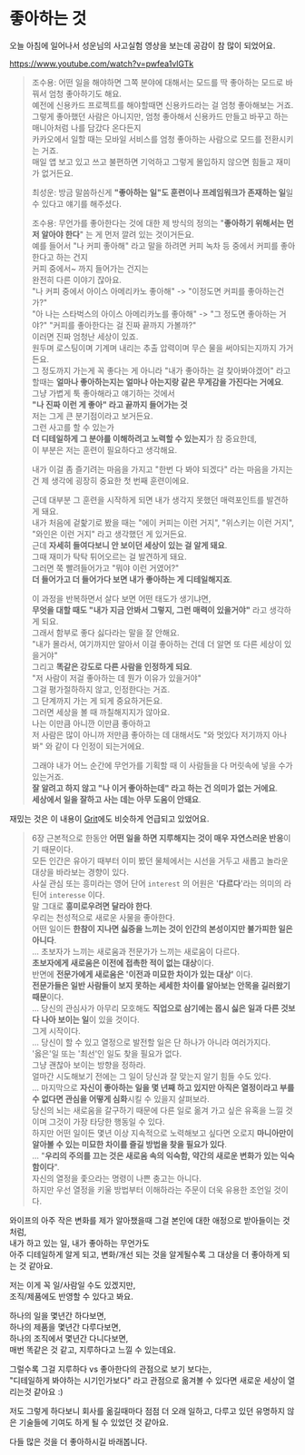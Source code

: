 # 좋아하는 것

오늘 아침에 일어나서 성운님의 사고실험 영상을 보는데 공감이 참 많이 되었어요.  

https://www.youtube.com/watch?v=pwfea1vlGTk


> 조수용: 어떤 일을 해야하면 그쪽 분야에 대해서는 모드를 딱 좋아하는 모드로 바꿔서 엄청 좋아하기도 해요.  
예전에 신용카드 프로젝트를 해야할때면 신용카드라는 걸 엄청 좋아해보는 거죠.  
그렇게 좋아했던 사람은 아니지만, 엄청 좋아해서 신용카드 만들고 바꾸고 하는 매니아처럼 나를 담갔다 온다든지  
카카오에서 일할 때는 모바일 서비스를 엄청 좋아하는 사람으로 모드를 전환시키는 거죠.  
매일 앱 보고 있고 쓰고 불편하면 기억하고 그렇게 몰입하지 않으면 힘들고 재미가 없거든요.  
>   
> 최성운: 방금 말씀하신게 **"좋아하는 일"도 훈련이나 프레임워크가 존재하는 일**일 수 있다고 얘기를 해주셨다.
>  
> 조수용: 무언가를 좋아한다는 것에 대한 제 방식의 정의는 "**좋아하기 위해서는 먼저 알아야 한다**" 는 게 먼저 깔려 있는 것이거든요.  
예를 들어서 "나 커피 좋아해" 라고 말을 하려면 
커피 녹차 등 중에서 커피를 좋아한다고 하는 건지  
커피 중에서~ 까지 들어가는 건지는  
완전히 다른 이야기 잖아요.  
"나 커피 중에서 아이스 아메리카노 좋아해" -> "이정도면 커피를 좋아하는건가?"   
"아 나는 스타벅스의 아이스 아메리카노를 좋아해" -> "그 정도면 좋아하는 거야?" 
"커피를 좋아한다는 걸 진짜 끝까지 가볼까?"  
이러면 진짜 엄청난 세상이 있죠.  
원두며 로스팅이며 기계며 내리는 추출 압력이며 무슨 물을 써야되는지까지 가거든요.  
그 정도까지 가는게 꼭 좋다는 게 아니라 "내가 좋아하는 걸 찾아봐야겠어" 라고 할때는 **얼마나 좋아하는지는 얼마나 아는지랑 같은 무게감을 가진다는 거에요**.  
그냥 가볍게 툭 좋아해라고 얘기하는 것에서  
**"나 진짜 이런 게 좋아" 라고 끝까지 들어가는 것**  
저는 그게 큰 분기점이라고 보거든요.  
그런 사고를 할 수 있는가  
**더 디테일하게 그 분야를 이해하려고 노력할 수 있는지**가 참 중요한데,  
이 부분은 저는 훈련이 필요하다고 생각해요.  
>  
> 내가 이걸 좀 즐기려는 마음을 가지고 "한번 다 봐야 되겠다" 라는 마음을 가지는 건 제 생각에 굉장히 중요한 첫 번째 훈련이에요.  
>   
> 근데 대부분 그 훈련을 시작하게 되면 내가 생각지 못했던 매력포인트를 발견하게 돼요.  
내가 처음에 겉핥기로 봤을 때는 "에이 커피는 이런 거지", "위스키는 이런 거지", "와인은 이런 거지" 라고 생각했던 게 있거든요.  
근데 **자세히 들여다보니 안 보이던 세상이 있는 걸 알게 돼요**.  
그때 재미가 탁탁 튀어오르는 걸 발견하게 돼요.  
그러면 쭉 빨려들어가고 "뭐야 이런 거였어?"  
**더 들어가고 더 들어가다 보면 내가 좋아하는 게 디테일해지죠**.   
> 
> 이 과정을 반복하면서 살다 보면 어떤 태도가 생기냐면,  
**무엇을 대할 때도 "내가 지금 안봐서 그렇지, 그런 매력이 있을거야"** 라고 생각하게 되요.  
그래서 함부로 좋다 싫다라는 말을 잘 안해요.  
"내가 몰라서, 여기까지만 알아서 이걸 좋아하는 건데 더 알면 또 다른 세상이 있을거야"  
그리고 **똑같은 강도로 다른 사람을 인정하게 되요**.  
"저 사람이 저걸 좋아하는 데 뭔가 이유가 있을거야"  
그걸 평가절하하지 않고, 인정한다는 거죠.  
그 단계까지 가는 게 되게 중요하거든요.  
그러면 세상을 볼 때 까칠해지지가 않아요.  
나는 이만큼 아니깐 이만큼 좋아하고  
저 사람은 많이 아니까 저만큼 좋아하는 데 대해서도 "와 멋있다 저기까지 아나봐" 와 같이 다 인정이 되는거에요.  
>  
> 그래야 내가 어느 순간에 무언가를 기획할 때 이 사람들을 다 머릿속에 넣을 수가 있는거죠.  
**잘 알려고 하지 않고 "나 이거 좋아하는데" 라고 하는 건 의미가 없는 거에요**.  
**세상에서 일을 잘하고 사는 데는 아무 도움이 안돼요**. 

재밌는 것은 이 내용이 [Grit](https://product.kyobobook.co.kr/detail/S000001813651)에도 비슷하게 언급되고 있었어요.  


> 6장
> 근본적으로 한동안 **어떤 일을 하면 지루해지는 것이 매우 자연스러운 반응**이기 때문이다.  
> 모든 인간은 유아기 때부터 이미 봤던 물체에서는 시선을 거두고 새롭고 놀라운 대상을 바라보는 경향이 있다.  
> 사실 관심 또는 흥미라는 영어 단어 `interest` 의 어원은 '**다르다**'라는 의미의 라틴어 `interesse` 이다.  
> 말 그대로 **흥미로우려면 달라야 한다**.  
> 우리는 천성적으로 새로운 사물을 좋아한다.  
> 어떤 일이든 **한참이 지나면 싫증을 느끼는 것이 인간의 본성이지만 불가피한 일은 아니다**.  
> ...
> 초보자가 느끼는 새로움과 전문가가 느끼는 새로움이 다르다.  
> **초보자에게 새로움은 이전에 접촉한 적이 없는 대상**이다.  
> 반면에 **전문가에게 새로움은 '이전과 미묘한 차이가 있는 대상'** 이다.  
> **전문가들은 일반 사람들이 보지 못하는 세세한 차이를 알아보는 안목을 길러왔기 때문**이다.  
> ...
> 당신의 관심사가 아무리 모호해도 **직업으로 삼기에는 몹시 싫은 일과 다른 것보다 나아 보이는 일**이 있을 것이다.  
> 그게 시작이다.  
> ...
> 당신이 할 수 있고 열정으로 발전할 일은 단 하나가 아니라 여러가지다.  
> '옳은'일 또는 '최선'인 일도 찾을 필요가 없다.  
> 그냥 괜찮아 보이는 방향을 정하라.  
> 얼마간 시도해보기 전에는 그 일이 당신과 잘 맞는지 알기 힘들 수도 있다.  
> ...
> 마지막으로 **자신이 좋아하는 일을 몇 년째 하고 있지만 아직은 열정이라고 부를 수 없다면 관심을 어떻게 심화**시킬 수 있을지 살펴보라.  
> 당신의 뇌는 새로움을 갈구하기 때문에 다른 일로 옮겨 가고 싶은 유혹을 느낄 것이며 그것이 가장 타당한 행동일 수 있다.  
> 하지만 어떤 일이든 몇년 이상 지속적으로 노력해보고 싶다면 오로지 **마니아만이 알아볼 수 있는 미묘한 차이를 즐길 방법을 찾을 필요가 있다**.  
> ...
> "**우리의 주의를 끄는 것은 새로움 속의 익숙함, 약간의 새로운 변화가 있는 익숙함이다**".  
> 자신의 열정을 좇으라는 명령이 나쁜 충고는 아니다.  
> 하지만 우선 열정을 키울 방법부터 이해하라는 주문이 더욱 유용한 조언일 것이다.


와이프의 아주 작은 변화를 제가 알아챘을때 그걸 본인에 대한 애정으로 받아들이는 것처럼,  
내가 하고 있는 일, 내가 좋아하는 무언가도  
아주 디테일하게 알게 되고, 변화/개선 되는 것을 알게될수록 그 대상을 더 좋아하게 되는 것 같아요.  
  
저는 이게 꼭 일/사람일 수도 있겠지만,  
조직/제품에도 반영할 수 있다고 봐요.  
  
하나의 일을 몇년간 하다보면,  
하나의 제품을 몇년간 다루다보면,  
하나의 조직에서 몇년간 다니다보면,  
매번 똑같은 것 같고, 지루하다고 느낄 수 있는데요.  
  
그럴수록 그걸 지루하다 vs 좋아한다의 관점으로 보기 보다는,  
"디테일하게 봐야하는 시기인가보다" 라고 관점으로 옮겨볼 수 있다면 새로운 세상이 열리는것 같아요 :)  
  
저도 그렇게 하다보니 회사를 옮길때마다 점점 더 오래 일하고, 다루고 있던 유명하지 않은 기술들에 기여도 하게 될 수 있었던 것 같아요.  
  
다들 많은 것을 더 좋아하시길 바래봅니다.